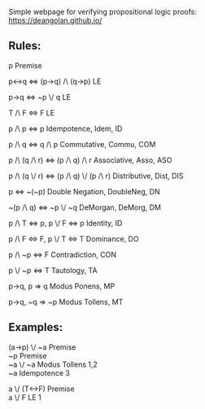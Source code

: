 Simple webpage for verifying propositional logic proofs: https://deangolan.github.io/

## Rules:
p Premise

p<->q <=> (p->q) /\ (q->p) LE

p->q <=> ~p \\/ q LE

T /\ F <=> F LE

p /\ p <=> p Idempotence, Idem, ID

p /\ q <=> q /\ p Commutative, Commu, COM 

p /\ (q /\ r) <=> (p /\ q) /\ r Associative, Asso, ASO

p /\ (q \\/ r) <=> (p /\ q) \\/ (p /\ r) Distributive, Dist, DIS

p <=> ~(~p) Double Negation, DoubleNeg, DN

~(p /\ q) <=> ~p \\/ ~q DeMorgan, DeMorg, DM

p /\ T <=> p, p \\/ F <=> p Identity, ID

p /\ F <=> F, p \\/ T <=> T Dominance, DO

p /\ ~p <=> F Contradiction, CON

p \\/ ~p <=> T Tautology, TA 

p->q, p => q Modus Ponens, MP

p->q, ~q => ~p Modus Tollens, MT

## Examples:
(a->p) \\/ ~a Premise <br>
~p Premise <br>
~a \\/ ~a Modus Tollens 1,2 <br>
~a Idempotence 3

a \\/ (T<->F) Premise <br>
a \\/ F LE 1
